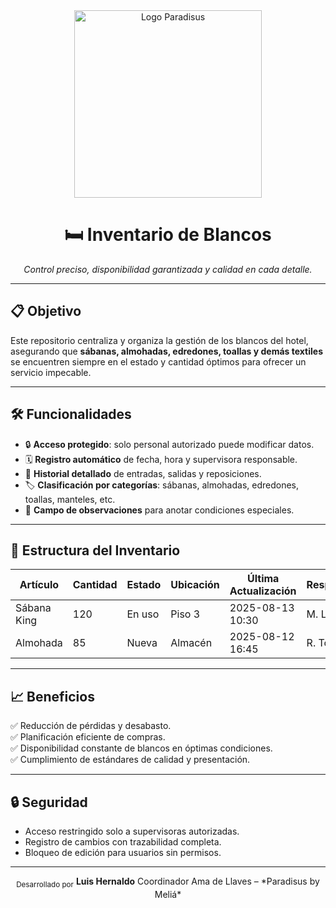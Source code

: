 <div align="center">
  <img src="https://upload.wikimedia.org/wikipedia/commons/0/09/Melia_Hotels_International_logo.svg" alt="Logo Paradisus" width="300"/>
  
  # 🛏️ Inventario de Blancos
  *Control preciso, disponibilidad garantizada y calidad en cada detalle.*
</div>

---

## 📋 Objetivo
Este repositorio centraliza y organiza la gestión de los blancos del hotel, asegurando que **sábanas, almohadas, edredones, toallas y demás textiles** se encuentren siempre en el estado y cantidad óptimos para ofrecer un servicio impecable.

---

## 🛠️ Funcionalidades
- 🔒 **Acceso protegido**: solo personal autorizado puede modificar datos.
- 🗓 **Registro automático** de fecha, hora y supervisora responsable.
- 📜 **Historial detallado** de entradas, salidas y reposiciones.
- 🏷 **Clasificación por categorías**: sábanas, almohadas, edredones, toallas, manteles, etc.
- 📝 **Campo de observaciones** para anotar condiciones especiales.

---

## 📂 Estructura del Inventario
| Artículo     | Cantidad | Estado      | Ubicación  | Última Actualización | Responsable |
|--------------|----------|-------------|------------|----------------------|-------------|
| Sábana King  | 120      | En uso      | Piso 3     | 2025-08-13 10:30     | M. López    |
| Almohada     | 85       | Nueva       | Almacén    | 2025-08-12 16:45     | R. Torres   |

---

## 📈 Beneficios
✅ Reducción de pérdidas y desabasto.  
✅ Planificación eficiente de compras.  
✅ Disponibilidad constante de blancos en óptimas condiciones.  
✅ Cumplimiento de estándares de calidad y presentación.

---

## 🔒 Seguridad
- Acceso restringido solo a supervisoras autorizadas.
- Registro de cambios con trazabilidad completa.
- Bloqueo de edición para usuarios sin permisos.

---

<div align="center">
  <sub>Desarrollado por</sub>  
  <strong>Luis Hernaldo</strong>  
  Coordinador Ama de Llaves – *Paradisus by Meliá*  
</div>
